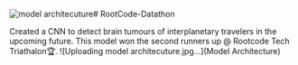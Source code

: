 ![model architecuture](https://github.com/hith3sh/RootCode-Datathon/assets/83839061/d19f5571-0d55-44f7-92d4-79fcbfcf0817)# RootCode-Datathon

Created a CNN to detect brain tumours of interplanetary travelers in the upcoming future.
This model won the second runners up @ Rootcode Tech Triathalon🏆.
![Uploading model architecuture.jpg…](Model Architecture)
